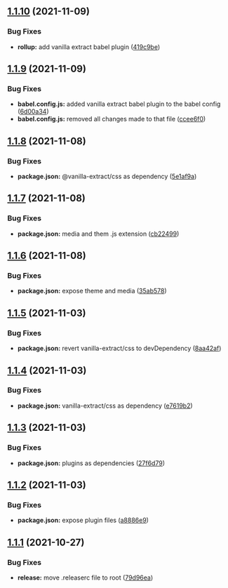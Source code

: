 ## [1.1.10](https://github.com/tourlane/tourlane-lui/compare/v1.1.9...v1.1.10) (2021-11-09)


### Bug Fixes

* **rollup:** add vanilla extract babel plugin ([419c9be](https://github.com/tourlane/tourlane-lui/commit/419c9be0cf88ecadeeb5edd16f7d0307deb8c471))

## [1.1.9](https://github.com/tourlane/tourlane-lui/compare/v1.1.8...v1.1.9) (2021-11-09)


### Bug Fixes

* **babel.config.js:** added vanilla extract babel plugin to the babel config ([6d00a34](https://github.com/tourlane/tourlane-lui/commit/6d00a34c990eeabb9370641a6ccb162f946577a2))
* **babel.config.js:** removed all changes made to that file ([ccee6f0](https://github.com/tourlane/tourlane-lui/commit/ccee6f0791f1bfd8df95d1fa6fe33c9ee9632de9))

## [1.1.8](https://github.com/tourlane/tourlane-lui/compare/v1.1.7...v1.1.8) (2021-11-08)


### Bug Fixes

* **package.json:** @vanilla-extract/css as dependency ([5e1af9a](https://github.com/tourlane/tourlane-lui/commit/5e1af9a41c8060132f4ffe2bc04c024c0d457d93))

## [1.1.7](https://github.com/tourlane/tourlane-lui/compare/v1.1.6...v1.1.7) (2021-11-08)


### Bug Fixes

* **package.json:** media and them .js extension ([cb22499](https://github.com/tourlane/tourlane-lui/commit/cb22499d105f97a3c1b068170f2d667b43abe0c4))

## [1.1.6](https://github.com/tourlane/tourlane-lui/compare/v1.1.5...v1.1.6) (2021-11-08)


### Bug Fixes

* **package.json:** expose theme and media ([35ab578](https://github.com/tourlane/tourlane-lui/commit/35ab5788125acdb029cc76c8c03efee7a5f2e7b1))

## [1.1.5](https://github.com/tourlane/tourlane-lui/compare/v1.1.4...v1.1.5) (2021-11-03)


### Bug Fixes

* **package.json:** revert vanilla-extract/css to devDependency ([8aa42af](https://github.com/tourlane/tourlane-lui/commit/8aa42af6797d1e1fdf0ead4610461cd069eff35a))

## [1.1.4](https://github.com/tourlane/tourlane-lui/compare/v1.1.3...v1.1.4) (2021-11-03)


### Bug Fixes

* **package.json:** vanilla-extract/css as dependency ([e7619b2](https://github.com/tourlane/tourlane-lui/commit/e7619b2244281dc808dde5e8df0213c778a33903))

## [1.1.3](https://github.com/tourlane/tourlane-lui/compare/v1.1.2...v1.1.3) (2021-11-03)


### Bug Fixes

* **package.json:** plugins as dependencies ([27f6d79](https://github.com/tourlane/tourlane-lui/commit/27f6d79642427fa5d02f647766bc31b730745819))

## [1.1.2](https://github.com/tourlane/tourlane-lui/compare/v1.1.1...v1.1.2) (2021-11-03)


### Bug Fixes

* **package.json:** expose plugin files ([a8886e9](https://github.com/tourlane/tourlane-lui/commit/a8886e987c0ce9f69d023b61539665942da5dc88))

## [1.1.1](https://github.com/tourlane/tourlane-lui/compare/v1.1.0...v1.1.1) (2021-10-27)


### Bug Fixes

* **release:** move .releaserc file to root ([79d96ea](https://github.com/tourlane/tourlane-lui/commit/79d96eaa080ac62763421025646ea21238ea45aa))
